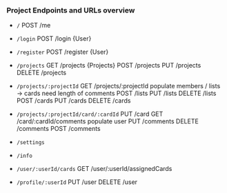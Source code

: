 ### Project Endpoints and URLs overview

- `/`
POST /me

- `/login`
POST /login  {User}

- `/register`
POST /register   {User}

- `/projects`
GET /projects  {Projects} 
POST /projects 
PUT /projects 
DELETE /projects 

- `/projects/:projectId`
GET /projects/:projectId
    populate    members / lists -> cards
    need        length of comments
POST    /lists
PUT     /lists
DELETE  /lists
POST    /cards
PUT     /cards
DELETE  /cards

- `/projects/:projectId/card/:cardId`
PUT     /card
GET     /card/:cardId/comments
        populate    user
PUT     /comments
DELETE  /comments
POST    /comments

- `/settings`
- `/info`
- `/user/:userId/cards`
GET     /user/:userId/assignedCards

- `/profile/:userId`
PUT     /user
DELETE  /user